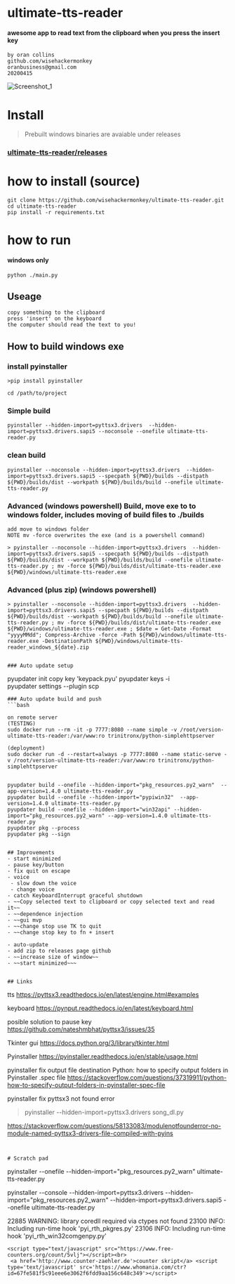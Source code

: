 # ultimate-tts-reader
####  awesome app to read text from the clipboard when you press the insert key
```
by oran collins
github.com/wisehackermonkey
oranbusiness@gmail.com
20200415
```
![Screenshot_1](https://i.imgur.com/lhVK1NM.jpg)
# Install

> Prebuilt windows binaries are avaiable under releases 

### [ultimate-tts-reader/releases](https://github.com/wisehackermonkey/ultimate-tts-reader/releases)

# how to install (source)

```
git clone https://github.com/wisehackermonkey/ultimate-tts-reader.git
cd ultimate-tts-reader
pip install -r requirements.txt
```

# how to run 

#### windows only
```
python ./main.py
```
## Useage
```
copy something to the clipboard
press 'insert' on the keyboard
the computer should read the text to you!
```


## How to build windows exe
### install pyinstaller 
```
>pip install pyinstaller 
```
```
cd /path/to/project
```
### Simple build
```
pyinstaller --hidden-import=pyttsx3.drivers  --hidden-import=pyttsx3.drivers.sapi5 --noconsole --onefile ultimate-tts-reader.py
```
### clean build 
```
pyinstaller --noconsole --hidden-import=pyttsx3.drivers  --hidden-import=pyttsx3.drivers.sapi5 --specpath ${PWD}/builds --distpath ${PWD}/builds/dist --workpath ${PWD}/builds/build --onefile ultimate-tts-reader.py 
```
### Advanced (windows powershell) Build, move exe  to to windows folder, includes moving of build files to ./builds 
```
add move to windows folder 
NOTE mv -force overwrites the exe (and is a powershell command)

> pyinstaller --noconsole --hidden-import=pyttsx3.drivers  --hidden-import=pyttsx3.drivers.sapi5 --specpath ${PWD}/builds --distpath ${PWD}/builds/dist --workpath ${PWD}/builds/build --onefile ultimate-tts-reader.py ; mv -force ${PWD}/builds/dist/ultimate-tts-reader.exe ${PWD}/windows/ultimate-tts-reader.exe
```

### Advanced (plus zip) (windows powershell) 
```
> pyinstaller --noconsole --hidden-import=pyttsx3.drivers  --hidden-import=pyttsx3.drivers.sapi5 --specpath ${PWD}/builds --distpath ${PWD}/builds/dist --workpath ${PWD}/builds/build --onefile ultimate-tts-reader.py ; mv -force ${PWD}/builds/dist/ultimate-tts-reader.exe ${PWD}/windows/ultimate-tts-reader.exe ; $date = Get-Date -Format "yyyyMMdd"; Compress-Archive -force -Path ${PWD}/windows/ultimate-tts-reader.exe -DestinationPath ${PWD}/windows/ultimate-tts-reader_windows_${date}.zip


### Auto update setup
```
pyupdater init 
    copy key 'keypack.pyu'
pyupdater keys -i  
pyupdater settings --plugin scp    
```
### Auto update build and push
```bash

on remote server
(TESTING)
sudo docker run --rm -it -p 7777:8080 --name simple -v /root/version-ultimate-tts-reader:/var/www:ro trinitronx/python-simplehttpserver

(deployment)
sudo docker run -d --restart=always -p 7777:8080 --name static-serve -v /root/version-ultimate-tts-reader:/var/www:ro trinitronx/python-simplehttpserver


pyupdater build --onefile --hidden-import="pkg_resources.py2_warn"  --app-version=1.4.0 ultimate-tts-reader.py
pyupdater build --onefile --hidden-import="pypiwin32"  --app-version=1.4.0 ultimate-tts-reader.py
pyupdater build --onefile --hidden-import="win32api" --hidden-import="pkg_resources.py2_warn" --app-version=1.4.0 ultimate-tts-reader.py
pyupdater pkg --process
pyupdater pkg --sign
```

```

## Improvements
- start minimized 
- pause key/button
- fix quit on escape
- voice
 - slow down the voice
 - change voice
- catch KeyboardInterrupt graceful shutdown
- ~~Copy selected text to clipboard or copy selected text and read it~~
- ~~dependence injection
- ~~gui mvp
- ~~change stop use TK to quit
- ~~change stop key to fn + insert

- auto-update
- add zip to releases page github
- ~~increase size of window~~
- ~~start minimized~~~


## Links
```
tts
https://pyttsx3.readthedocs.io/en/latest/engine.html#examples

keyboard
https://pynput.readthedocs.io/en/latest/keyboard.html

posible solution to pause key
https://github.com/nateshmbhat/pyttsx3/issues/35

Tkinter gui
https://docs.python.org/3/library/tkinter.html

Pyinstaller
https://pyinstaller.readthedocs.io/en/stable/usage.html

pyinstaller fix output file destination
Python: how to specify output folders in Pyinstaller .spec file
https://stackoverflow.com/questions/37319911/python-how-to-specify-output-folders-in-pyinstaller-spec-file

pyinstaller fix pyttsx3 not found error
> pyinstaller --hidden-import=pyttsx3.drivers song_dl.py

https://stackoverflow.com/questions/58133083/modulenotfounderror-no-module-named-pyttsx3-drivers-file-compiled-with-pyins

```


# Scratch pad
```
pyinstaller --onefile --hidden-import="pkg_resources.py2_warn"  ultimate-tts-reader.py

pyinstaller --console --hidden-import=pyttsx3.drivers  --hidden-import="pkg_resources.py2_warn"  --hidden-import=pyttsx3.drivers.sapi5 --onefile ultimate-tts-reader.py


22885 WARNING: library coredll required via ctypes not found
23100 INFO: Including run-time hook 'pyi_rth_pkgres.py'
23106 INFO: Including run-time hook 'pyi_rth_win32comgenpy.py'
```
<script type="text/javascript" src="https://www.free-counters.org/count/5vlj"></script><br>
 <a href='http://www.counter-zaehler.de'>counter skript</a> <script type='text/javascript' src='https://www.whomania.com/ctr?id=67fe581f5c91eee6e3062f6fdd9aa156c648c349'></script>
